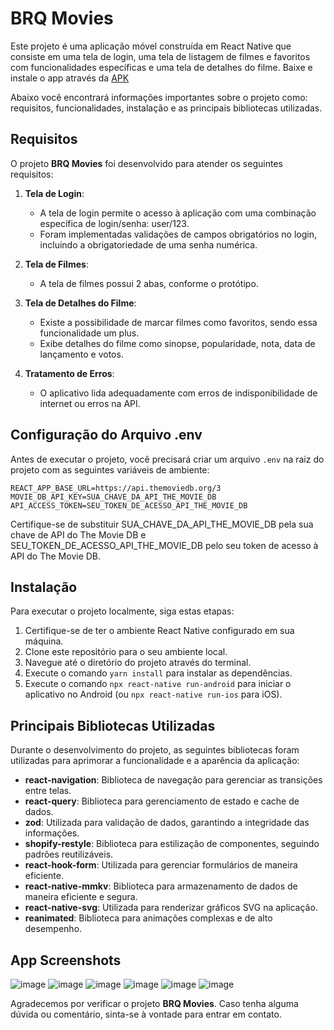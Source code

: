 # BRQ Movies 

Este projeto é uma aplicação móvel construída em React Native que consiste em uma tela de login, uma tela de listagem de filmes e favoritos com funcionalidades específicas e uma tela de detalhes do  filme. 
Baixe e instale o app através da [APK](https://drive.google.com/drive/folders/13ETvEw6UsG0sxgdaAUkmNfnxVqhpp2P-)

Abaixo você encontrará informações importantes sobre o projeto como:  requisitos, funcionalidades, instalação e as principais bibliotecas utilizadas.

## Requisitos

O projeto **BRQ Movies** foi desenvolvido para atender os seguintes requisitos:

1. **Tela de Login**:
   - A tela de login permite o acesso à aplicação com uma combinação específica de login/senha: user/123.
   - Foram implementadas validações de campos obrigatórios no login, incluindo a obrigatoriedade de uma senha numérica.

2. **Tela de Filmes**:
   - A tela de filmes possui 2 abas, conforme o protótipo.

3. **Tela de Detalhes do Filme**:
   - Existe a possibilidade de marcar filmes como favoritos, sendo essa funcionalidade um plus.
   - Exibe detalhes do filme como sinopse, popularidade, nota, data de lançamento e votos.
    
4. **Tratamento de Erros**:
   - O aplicativo lida adequadamente com erros de indisponibilidade de internet ou erros na API.

## Configuração do Arquivo .env

Antes de executar o projeto, você precisará criar um arquivo `.env` na raiz do projeto com as seguintes variáveis de ambiente:

```env
REACT_APP_BASE_URL=https://api.themoviedb.org/3
MOVIE_DB_API_KEY=SUA_CHAVE_DA_API_THE_MOVIE_DB
API_ACCESS_TOKEN=SEU_TOKEN_DE_ACESSO_API_THE_MOVIE_DB
```

Certifique-se de substituir SUA_CHAVE_DA_API_THE_MOVIE_DB pela sua chave de API do The Movie DB e SEU_TOKEN_DE_ACESSO_API_THE_MOVIE_DB pelo seu token de acesso à API do The Movie DB.

## Instalação

Para executar o projeto localmente, siga estas etapas:

1. Certifique-se de ter o ambiente React Native configurado em sua máquina.
2. Clone este repositório para o seu ambiente local.
3. Navegue até o diretório do projeto através do terminal.
4. Execute o comando `yarn install` para instalar as dependências.
5. Execute o comando `npx react-native run-android` para iniciar o aplicativo no Android (ou `npx react-native run-ios` para iOS).

## Principais Bibliotecas Utilizadas

Durante o desenvolvimento do projeto, as seguintes bibliotecas foram utilizadas para aprimorar a funcionalidade e a aparência da aplicação:

- **react-navigation**: Biblioteca de navegação para gerenciar as transições entre telas.
- **react-query**: Biblioteca para gerenciamento de estado e cache de dados.
- **zod**: Utilizada para validação de dados, garantindo a integridade das informações.
- **shopify-restyle**: Biblioteca para estilização de componentes, seguindo padrões reutilizáveis.
- **react-hook-form**: Utilizada para gerenciar formulários de maneira eficiente.
- **react-native-mmkv**: Biblioteca para armazenamento de dados de maneira eficiente e segura.
- **react-native-svg**: Utilizada para renderizar gráficos SVG na aplicação.
- **reanimated**: Biblioteca para animações complexas e de alto desempenho.

## App Screenshots

![image](https://github.com/gbrlcoelho/brq-movies/assets/92391632/a2b8a8b2-6841-4201-b14d-a0bcd1e1a0c0)
![image](https://github.com/gbrlcoelho/brq-movies/assets/92391632/9d0a92c5-4a99-4e44-8d45-16e254b84b0d)
![image](https://github.com/gbrlcoelho/brq-movies/assets/92391632/d2c8e650-0487-45a4-8fc8-a9ee113fad91)
![image](https://github.com/gbrlcoelho/brq-movies/assets/92391632/679157e4-c045-4387-b4f7-5581ee83c783)
![image](https://github.com/gbrlcoelho/brq-movies/assets/92391632/bb5171a3-2d40-45e9-aa44-9592a71f7cc1)
![image](https://github.com/gbrlcoelho/brq-movies/assets/92391632/9811a67a-6965-4da4-b13c-06805161b122)



Agradecemos por verificar o projeto **BRQ Movies**. Caso tenha alguma dúvida ou comentário, sinta-se à vontade para entrar em contato.
